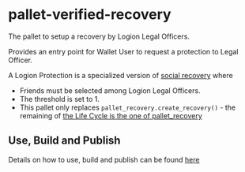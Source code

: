 # pallet-verified-recovery
The pallet to setup a recovery by Logion Legal Officers.

Provides an entry point for Wallet User to request a protection to Legal Officer.

A Logion Protection is a specialized version of [social recovery](https://docs.rs/pallet-recovery/3.0.0/pallet_recovery/)
where
* Friends must be selected among Logion Legal Officers.
* The threshold is set to 1.
* This pallet only replaces `pallet_recovery.create_recovery()` - the remaining
of [the Life Cycle is the one of pallet_recovery](https://docs.rs/pallet-recovery/3.0.0/pallet_recovery/#recovery-life-cycle)


## Use, Build and Publish
Details on how to use, build and publish can be found [here](https://github.com/logion-network/logion-shared#readme)

